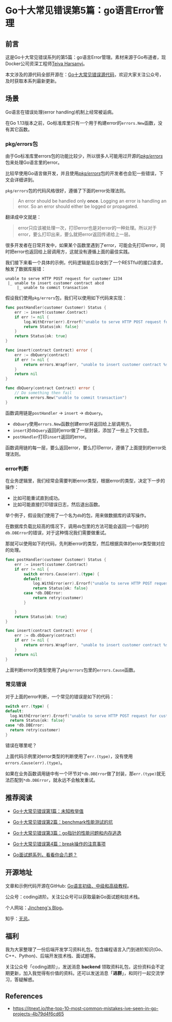 # Go十大常见错误第5篇：go语言Error管理

## 前言

这是Go十大常见错误系列的第5篇：go语言Error管理。素材来源于Go布道者，现Docker公司资深工程师[Teiva Harsanyi](https://teivah.medium.com/)。

本文涉及的源代码全部开源在：[Go十大常见错误源代码](https://github.com/jincheng9/go-tutorial/tree/main/workspace/senior/p28)，欢迎大家关注公众号，及时获取本系列最新更新。



## 场景

Go语言在错误处理(error handling)机制上经常被诟病。

在Go 1.13版本之前，Go标准库里只有一个用于构建error的`errors.New`函数，没有其它函数。

### pkg/errors包

由于Go标准库里errors包的功能比较少，所以很多人可能用过开源的[*pkg/errors*](https://github.com/pkg/errors)包来处理Go语言里的error。

比较早使用Go语言做开发，并且使用[*pkg/errors*](https://github.com/pkg/errors)包的开发者也会犯一些错误，下文会详细讲到。

`pkg/errors`包的代码风格很好，遵循了下面的error处理法则。

>  An error should be handled only **once**. Logging an error is handling an error. So an error should  either be logged or propagated.

翻译成中文就是：

> error只应该被处理一次，打印error也是对error的一种处理。所以对于error，要么打印出来，要么就把error返回传递给上一层。

很多开发者在日常开发中，如果某个函数里遇到了error，可能会先打印error，同时把error也返回给上层调用方，这就没有遵循上面的最佳实践。

我们接下来看一个具体的示例，代码逻辑是后台收到了一个RESTful的接口请求，触发了数据库报错：

```
unable to serve HTTP POST request for customer 1234
 |_ unable to insert customer contract abcd
     |_ unable to commit transaction
```

假设我们使用`pkg/errors`包，我们可以使用如下代码来实现：

```go
func postHandler(customer Customer) Status {
	err := insert(customer.Contract)
	if err != nil {
		log.WithError(err).Errorf("unable to serve HTTP POST request for customer %s", customer.ID)
		return Status{ok: false}
	}
	return Status{ok: true}
}

func insert(contract Contract) error {
	err := dbQuery(contract)
	if err != nil {
		return errors.Wrapf(err, "unable to insert customer contract %s", contract.ID)
	}
	return nil
}

func dbQuery(contract Contract) error {
	// Do something then fail
	return errors.New("unable to commit transaction")
}
```

函数调用链是`postHandler` -> `insert` -> `dbQuery`。

* `dbQuery`使用`errors.New`函数创建error并返回给上层调用方。
* `insert`对`dbQuery`返回的error做了一层封装，添加了一些上下文信息。
* `postHandler`打印`insert`返回的error。

函数调用链的每一层，要么返回error，要么打印error，遵循了上面提到的error处理法则。

### error判断

在业务逻辑里，我们经常会需要判断error类型，根据error的类型，决定下一步的操作：

* 比如可能重试直到成功。
* 比如可能直接打印错误日志，然后退出函数。

举个例子，假设我们使用了一个名为`db`的包，用来做数据库的读写操作。

在数据库负载比较高的情况下，调用`db`包里的方法可能会返回一个临时的`db.DBError`的错误，对于这种情况我们需要做重试。

那就可以使用如下的代码，先判断error的类型，然后根据具体的error类型做对应的处理。

```go
func postHandler(customer Customer) Status {
	err := insert(customer.Contract)
	if err != nil {
		switch errors.Cause(err).(type) {
		default:
			log.WithError(err).Errorf("unable to serve HTTP POST request for customer %s", customer.ID)
			return Status{ok: false}
		case *db.DBError:
			return retry(customer)
		}

	}
	return Status{ok: true}
}

func insert(contract Contract) error {
	err := db.dbQuery(contract)
	if err != nil {
		return errors.Wrapf(err, "unable to insert customer contract %s", contract.ID)
	}
	return nil
}
```

上面判断error的类型使用了`pkg/errors`包里的`errors.Cause`函数。

### 常见错误

对于上面的error判断，一个常见的错误是如下的代码：

```go
switch err.(type) {
default:
  log.WithError(err).Errorf("unable to serve HTTP POST request for customer %s", customer.ID)
  return Status{ok: false}
case *db.DBError:
  return retry(customer)
}
```

错误在哪里呢？

上面代码示例里对error类型的判断使用了`err.(type)`，没有使用`errors.Cause(err).(type)`。

如果在业务函数调用链中有一个环节对`*db.DBError`做了封装，那`err.(type)`就无法匹配到`*db.DBError`，就永远不会触发重试。



## 推荐阅读

* [Go十大常见错误第1篇：未知枚举值](https://mp.weixin.qq.com/s?__biz=Mzg2MTcwNjc1Mg==&mid=2247484146&idx=1&sn=10fb12b643a2e37c090e5aa3bc583152&chksm=ce124d9df965c48bb954aeddabdff3db12738ded3875542250c5d0ef6cfd4417fc56580288b1&token=1912894792&lang=zh_CN#rd)

* [Go十大常见错误第2篇：benchmark性能测试的坑](https://mp.weixin.qq.com/s?__biz=Mzg2MTcwNjc1Mg==&mid=2247484163&idx=1&sn=b28d61c1f3ec9d914e698dce105ba5d1&chksm=ce124c6cf965c57a90bc85a5295ed9375103de20607b509f845583ff6686385df0ed96653d00&token=1912894792&lang=zh_CN#rd)

* [Go十大常见错误第3篇：go指针的性能问题和内存逃逸](https://mp.weixin.qq.com/s?__biz=Mzg2MTcwNjc1Mg==&mid=2247484247&idx=1&sn=faf716627afb00df646cecff023fb63c&chksm=ce124c38f965c52efd009a4c98691d56b5765dc7dce98aa49b226ad9274bd062d8d01e702e91&token=1899277735&lang=zh_CN#rd)

* [Go十大常见错误第4篇：break操作的注意事项](https://mp.weixin.qq.com/s?__biz=Mzg2MTcwNjc1Mg==&mid=2247484262&idx=1&sn=c1bea8af60444a4ef73c4d4d7a09d16d&chksm=ce124c09f965c51f3663ac9089a792d36c3685850e12695dd26d15a1a50f393b2d7c92b9983a&token=461369035&lang=zh_CN#rd)

* [Go面试题系列，看看你会几题？](https://mp.weixin.qq.com/mp/appmsgalbum?__biz=Mzg2MTcwNjc1Mg==&action=getalbum&album_id=2199553588283179010#wechat_redirect)

  

## 开源地址

文章和示例代码开源在GitHub: [Go语言初级、中级和高级教程](https://github.com/jincheng9/go-tutorial)。

公众号：coding进阶。关注公众号可以获取最新Go面试题和技术栈。

个人网站：[Jincheng's Blog](https://jincheng9.github.io/)。

知乎：[无忌](https://www.zhihu.com/people/thucuhkwuji)。



## 福利

我为大家整理了一份后端开发学习资料礼包，包含编程语言入门到进阶知识(Go、C++、Python)、后端开发技术栈、面试题等。

关注公众号「coding进阶」，发送消息 **backend** 领取资料礼包，这份资料会不定期更新，加入我觉得有价值的资料。还可以发送消息「**进群**」，和同行一起交流学习，答疑解惑。



## References

* https://itnext.io/the-top-10-most-common-mistakes-ive-seen-in-go-projects-4b79d4f6cd65